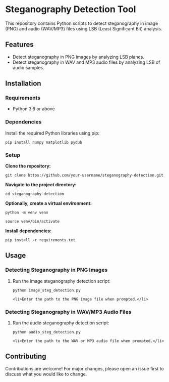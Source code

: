 <!DOCTYPE html>
<html lang="en">
<head>
  <meta charset="UTF-8">
  <meta name="viewport" content="width=device-width, initial-scale=1.0">

</head>
<body>

  <h1>Steganography Detection Tool</h1>

  <p>This repository contains Python scripts to detect steganography in image (PNG) and audio (WAV/MP3) files using LSB (Least Significant Bit) analysis.</p>

  <h2>Features</h2>

  <ul>
    <li>Detect steganography in PNG images by analyzing LSB planes.</li>
    <li>Detect steganography in WAV and MP3 audio files by analyzing LSB of audio samples.</li>
  </ul>

  <h2>Installation</h2>

  <h3>Requirements</h3>

  <ul>
    <li>Python 3.6 or above</li>
  </ul>

  <h3>Dependencies</h3>

  <p>Install the required Python libraries using pip:</p>

  <pre><code>pip install numpy matplotlib pydub</code></pre>

  <h3>Setup</h3>



<p><strong>Clone the repository:</strong></p>
<pre><code>git clone https://github.com/your-username/steganography-detection.git</code></pre>

<p><strong>Navigate to the project directory:</strong></p>
<pre><code>cd steganography-detection</code></pre>

<p><strong>Optionally, create a virtual environment:</strong></p>
<pre><code>python -m venv venv</code></pre>
<pre><code>source venv/bin/activate   <!-- On Windows use `venv\Scripts\activate` --></code></pre>

<p><strong>Install dependencies:</strong></p>
<pre><code>pip install -r requirements.txt</code></pre>


  <h2>Usage</h2>

  <h3>Detecting Steganography in PNG Images</h3>

  <ol>
    <li>Run the image steganography detection script:</li>
    <pre><code>python image_steg_detection.py</code></pre>

    <li>Enter the path to the PNG image file when prompted.</li>
  </ol>

  <h3>Detecting Steganography in WAV/MP3 Audio Files</h3>

  <ol>
    <li>Run the audio steganography detection script:</li>
    <pre><code>python audio_steg_detection.py</code></pre>

    <li>Enter the path to the WAV or MP3 audio file when prompted.</li>
  </ol>

  <h2>Contributing</h2>

  <p>Contributions are welcome! For major changes, please open an issue first to discuss what you would like to change.</p>

</body>
</html>
